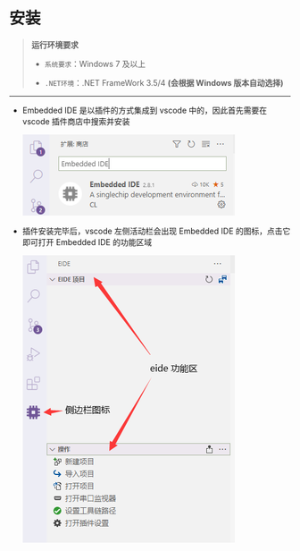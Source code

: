 # 安装

> **运行环境要求**
> 
> - `系统要求`：Windows 7 及以上
> 
> - `.NET环境`：.NET FrameWork 3.5/4 **(会根据 Windows 版本自动选择)**

*** 

- Embedded IDE 是以插件的方式集成到 vscode 中的，因此首先需要在 vscode 插件商店中搜索并安装

  ![search](../img/search_eide.png)

- 插件安装完毕后，vscode 左侧活动栏会出现 Embedded IDE 的图标，点击它即可打开 Embedded IDE 的功能区域

  ![func region](../img/eide_func_region.png)

